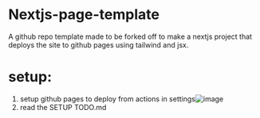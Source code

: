 # Nextjs-page-template
A github repo template made to be forked off to make a nextjs project that deploys the site to github pages using tailwind and jsx.

# setup:
1. setup github pages to deploy from actions in settings![image](https://github.com/user-attachments/assets/9ba96983-0990-4b02-9a09-96d72405cd87)
3. read the SETUP TODO.md
